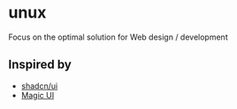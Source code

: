 # unux

Focus on the optimal solution for Web design / development

## Inspired by

- [shadcn/ui](https://ui.shadcn.com/)
- [Magic UI](https://magicui.design/)
